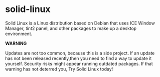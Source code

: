 # solid-linux
Solid Linux is a Linux distribution based on Debian that uses ICE Window Manager, tint2 panel, and other packages to make up a desktop environment.

**WARNING**

Updates are not too common, because this is a side project.
If an update has not been released recently,then you need to find a way to update it yourself.
Security risks might appear running outdated packages.
If that warning has not deterred you, Try Solid Linux today!
